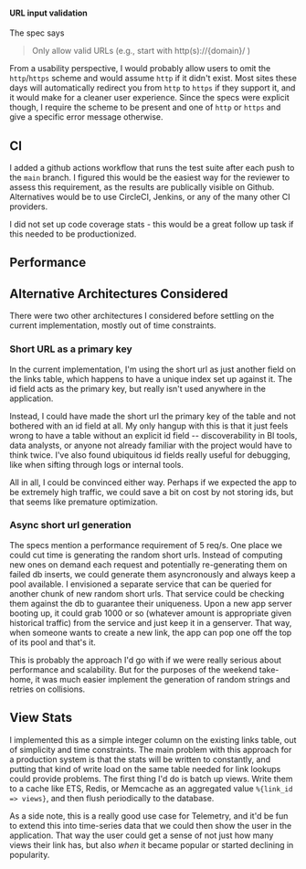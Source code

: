 #### URL input validation
The spec says
> Only allow valid URLs (e.g., start with http(s)://{domain}/ )

From a usability perspective, I would probably allow users to omit the `http`/`https` scheme and would assume `http` if it didn't exist.  Most sites these days will automatically redirect you from `http` to `https` if they support it, and it would make for a cleaner user experience.  Since the specs were explicit though, I require the scheme to be present and one of `http` or `https` and give a specific error message otherwise.

## CI
I added a github actions workflow that runs the test suite after each push to the `main` branch.  I figured this would be the easiest way for the reviewer to assess this requirement, as the results are publically visible on Github.  Alternatives would be to use CircleCI, Jenkins, or any of the many other CI providers.

I did not set up code coverage stats - this would be a great follow up task if this needed to be productionized.

## Performance

## Alternative Architectures Considered
There were two other architectures I considered before settling on the current implementation, mostly out of time constraints.

### Short URL as a primary key
In the current implementation, I'm using the short url as just another field on the links table, which happens to have a unique index set up against it.  The id field acts as the primary key, but really isn't used anywhere in the application.

Instead, I could have made the short url the primary key of the table and not bothered with an id field at all.  My only hangup with this is that it just feels wrong to have a table without an explicit id field -- discoverability in BI tools, data analysts, or anyone not already familiar with the project would have to think twice.  I've also found ubiquitous id fields really useful for debugging, like when sifting through logs or internal tools.

All in all, I could be convinced either way.  Perhaps if we expected the app to be extremely high traffic, we could save a bit on cost by not storing ids, but that seems like premature optimization.

### Async short url generation
The specs mention a performance requirement of 5 req/s.  One place we could cut time is generating the random short urls.  Instead of computing new ones on demand each request and potentially re-generating them on failed db inserts, we could generate them asyncronously and always keep a pool available.  I envisioned a separate service that can be queried for another chunk of new random short urls.  That service could be checking them against the db to guarantee their uniqueness.  Upon a new app server booting up, it could grab 1000 or so (whatever amount is appropriate given historical traffic) from the service and just keep it in a genserver.  That way, when someone wants to create a new link, the app can pop one off the top of its pool and that's it.

This is probably the approach I'd go with if we were really serious about performance and scalability.  But for the purposes of the weekend take-home, it was much easier implement the generation of random strings and retries on collisions.


## View Stats
I implemented this as a simple integer column on the existing links table, out of simplicity and time constraints.  The main problem with this approach for a production system is that the stats will be written to constantly, and putting that kind of write load on the same table needed for link lookups could provide problems.  The first thing I'd do is batch up views.  Write them to a cache like ETS, Redis, or Memcache as an aggregated value `%{link_id => views}`, and then flush periodically to the database.

As a side note, this is a really good use case for Telemetry, and it'd be fun to extend this into time-series data that we could then show the user in the application.  That way the user could get a sense of not just how many views their link has, but also _when_ it became popular or started declining in popularity.
